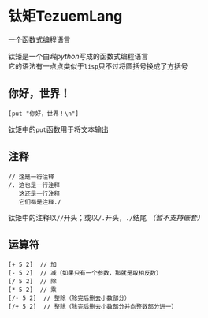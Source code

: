 # 钛矩TezuemLang
一个函数式编程语言


钛矩是一个由*纯python*写成的函数式编程语言  
它的语法有一点点类似于`lisp`只不过将圆括号换成了方括号

## 你好，世界！
```
[put "你好，世界！\n"]
```
钛矩中的`put`函数用于将文本输出

## 注释
```
// 这是一行注释
/. 这也是一行注释
   这还是一行注释
   它们都是注释./
```
钛矩中的注释以`//`开头；或以`/.`开头，`./`结尾 *（暂不支持嵌套）*

## 运算符
```
[+ 5 2]  // 加
[- 5 2]  // 减（如果只有一个参数，那就是取相反数）
[/ 5 2]  // 除
[* 5 2]  // 乘
[/- 5 2]  // 整除（除完后删去小数部分）
[/+ 5 2]  // 整除（除完后删去小数部分并向整数部分进一）
```

